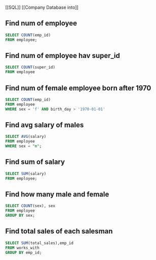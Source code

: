 [[SQL]]
[[Company Database into]]

## Find num of employee
```sql
SELECT COUNT(emp_id)
FROM employee;
```

## Find num of employee hav super_id
```sql 
SELECT COUNT(super_id)
FROM employee
```

## Find num of female employee born after 1970
```sql
SELECT COUNT(emp_id)
FROM employee
WHERE sex = 'f' AND birth_day > '1970-01-01'
```

## Find avg salary of males
```sql
SELECT AVG(salary)
FROM employee
WHERE sex = "m";
```

## Find sum of salary
```sql
SELECT SUM(salary)
FROM employee;
```

## Find how many male and female
```sql
SELECT COUNT(sex), sex
FROM employee
GROUP BY sex;
```

##  Find total sales of each salesman
```sql 
SELECT SUM(total_sales),emp_id 
FROM works_with
GROUP BY emp_id;
```